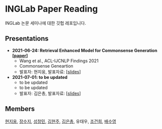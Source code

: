 # INGLab Paper Reading
INGLab 논문 세미나에 대한 깃헙 레포입니다.

## Presentations
* __2021-06-24: Retrieval Enhanced Model for Commonsense Generation \[[paper](https://arxiv.org/abs/2105.11174)\]__
  - Wang et al., ACL-IJCNLP Findings 2021  
  - Commonsense Geneartion  
  - 발표자: 현지웅, 발표자료: \[[slides](https://github.com/kabbi159/inglab-paper-reading/blob/main/presentations/20210624_jw_Retrieval%20Enhanced%20Model%20for%20Commonsense%20Generation.pdf)\]
* __2021-07-01: to be updated__
  - to be updated
  - to be updated
  - 발표자: 김은총, 발표자료: \[[slides](https://github.com/kabbi159/inglab-paper-reading)\]


## Members
[현지웅](https://github.com/kabbi159), [장수지](https://github.com/SUJI100418), [성창민](https://github.com/tjdckdals), [김현주](https://github.com/arensis-julia), [김은총](https://github.com/ianchongchong), 유태우, [조건희](https://github.com/Gunhee-Cho), [배수영](https://github.com/BaeSuyoung)
